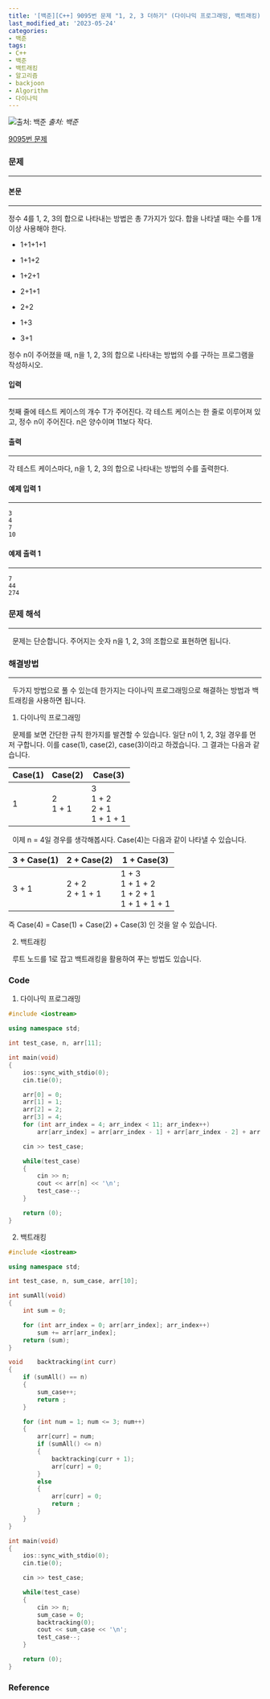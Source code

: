 ```yaml
---
title: '[백준][C++] 9095번 문제 "1, 2, 3 더하기" (다이나믹 프로그래밍, 백트래킹)'
last_modified_at: '2023-05-24'
categories:
- 백준
tags:
- C++
- 백준
- 백트래킹
- 알고리즘
- backjoon
- Algorithm
- 다이나믹
---
```


![출처: 백준](https://onlinejudgeimages.s3-ap-northeast-1.amazonaws.com/images/boj-og.png)
_출처: 백준_

[9095번 문제](https://www.acmicpc.net/problem/9095)

### 문제
---

#### 본문
---

정수 4를 1, 2, 3의 합으로 나타내는 방법은 총 7가지가 있다. 합을 나타낼 때는 수를 1개 이상 사용해야 한다.

- 1+1+1+1

- 1+1+2

- 1+2+1

- 2+1+1

- 2+2

- 1+3

- 3+1

정수 n이 주어졌을 때, n을 1, 2, 3의 합으로 나타내는 방법의 수를 구하는 프로그램을 작성하시오.

#### 입력
---

첫째 줄에 테스트 케이스의 개수 T가 주어진다. 각 테스트 케이스는 한 줄로 이루어져 있고, 정수 n이 주어진다. n은 양수이며 11보다 작다.

#### 출력
---

각 테스트 케이스마다, n을 1, 2, 3의 합으로 나타내는 방법의 수를 출력한다.

#### 예제 입력 1
---

```
3
4
7
10
```
#### 예제 출력 1
---

```
7
44
274
```
### 문제 해석
---

&nbsp;&nbsp;문제는 단순합니다. 주어지는 숫자 n을 1, 2, 3의 조합으로 표현하면 됩니다.
### 해결방법
---
&nbsp;&nbsp;두가지 방법으로 풀 수 있는데 한가지는 다이나믹 프로그래밍으로 해결하는 방법과 백트래킹을 사용하면 됩니다.

1. 다이나믹 프로그래밍

&nbsp;&nbsp;문제를 보면 간단한 규칙 한가지를 발견할 수 있습니다. 일단 n이 1, 2, 3일 경우를 먼저 구합니다. 이를 case(1), case(2), case(3)이라고 하겠습니다. 그 결과는 다음과 같습니다.


| Case(1) | Case(2) | Case(3) |
| -------- | -------- | -------- |
| 1     | 2<br>1 + 1    | 3<br>1 + 2<br>2 + 1<br>1 + 1 + 1    |

&nbsp;&nbsp;이제 n = 4일 경우를 생각해봅시다. Case(4)는 다음과 같이 나타낼 수 있습니다.

| 3 + Case(1) |2 + Case(2) |1 + Case(3) |
| -------- | -------- | -------- |
| 3 + 1     | 2 + 2<br>2 + 1 + 1    | 1 + 3<br>1 + 1 + 2<br>1 + 2 + 1<br>1 + 1 + 1 + 1    |

즉 Case(4) = Case(1) + Case(2) + Case(3) 인 것을 알 수 있습니다.

2. 백트래킹

&nbsp;&nbsp;루트 노드를 1로 잡고 백트래킹을 활용하여 푸는 방법도 있습니다.



### Code

1. 다이나믹 프로그래밍

```c++
#include <iostream>

using namespace std;

int	test_case, n, arr[11];

int main(void)
{
	ios::sync_with_stdio(0);
	cin.tie(0);

	arr[0] = 0;
	arr[1] = 1;
	arr[2] = 2;
	arr[3] = 4;
	for (int arr_index = 4; arr_index < 11; arr_index++)
		arr[arr_index] = arr[arr_index - 1] + arr[arr_index - 2] + arr[arr_index - 3];

	cin >> test_case;

	while(test_case)
	{
		cin >> n;
		cout << arr[n] << '\n';
		test_case--;
	}

	return (0);
}

```

2. 백트래킹

```c++
#include <iostream>

using namespace std;

int	test_case, n, sum_case, arr[10];

int	sumAll(void)
{
	int sum = 0;

	for (int arr_index = 0; arr[arr_index]; arr_index++)
		sum += arr[arr_index];
	return (sum);
}

void	backtracking(int curr)
{
	if (sumAll() == n)
	{
		sum_case++;
		return ;
	}

	for (int num = 1; num <= 3; num++)
	{
		arr[curr] = num;
		if (sumAll() <= n)
		{
			backtracking(curr + 1);
			arr[curr] = 0;
		}
		else
		{
			arr[curr] = 0;
			return ;
		}
	}
}

int main(void)
{
	ios::sync_with_stdio(0);
	cin.tie(0);

	cin >> test_case;

	while(test_case)
	{
		cin >> n;
		sum_case = 0;
		backtracking(0);
		cout << sum_case << '\n';
		test_case--;
	}

	return (0);
}
```
### Reference
